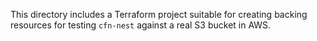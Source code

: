 This directory includes a Terraform project suitable for creating backing resources for testing `cfn-nest` against a real S3 bucket in AWS. 